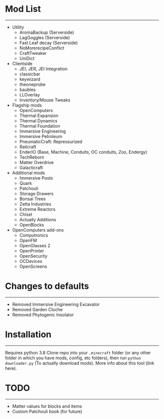 # Mod List
----------
* Utility
    - AromaBackup (Serverside)
    - LagGoggles (Serverside)
    - Fast Leaf decay (Serverside)
    - NoMorerecipeConflict
    - CraftTweaker
    - UniDict
* Clientside
    - JEI, JER, JEI Integration
    - classicbar
    - keywizard
    - theoneprobe
    - baubles
    - LLOverlay
    - Inventory/Mouse Tweaks
* Flagship mods
    - OpenComputers
    - Thermal Expansion
    - Thermal Dynamics
    - Thermal Foundation
    - Immersive Engineering
    - Immersive Petroleum
    - PneumaticCraft: Repressurized
    - Railcraft
    - EnderIO (Base, Machine, Conduits, OC conduits, Zoo, Endergy)
    - TechReborn
    - Matter Overdrive
    - Galacticraft
* Additional mods
    - Immersive Posts
    - Quark
    - Patchouli
    - Storage Drawers
    - Bonsai Trees
    - Zetta Industries
    - Extreme Reactors
    - Chisel
    - Actually Additions
    - OpenBlocks
* OpenComputers add-ons
    - Computronics
    - OpenFM
    - OpenGlasses 2
    - OpenPrinter
    - OpenSecurity
    - OCDevices
    - OpenScreens


# Changes to defaults
---------------------
* Removed Immersive Engineering Excavator
* Removed Garden Cloche
* Removed Phytogenic Insolator


# Installation
--------------
Requires python 3.8
Clone repo into your `.minecraft` folder (or any other folder in which you have mods, config, etc folders), then run `python downloader.py` (To actually download mods). More info about this tool (link here).


# TODO
------
- Matter values for blocks and items
- Custom Patchouli book (for future)
